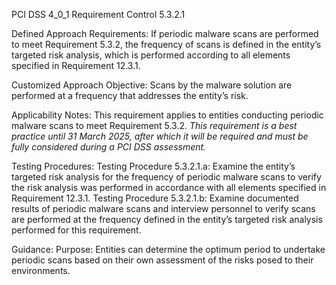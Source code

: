 PCI DSS 4_0_1 Requirement Control 5.3.2.1

Defined Approach Requirements:
If periodic malware scans are performed to meet Requirement 5.3.2, the frequency of scans is defined in the entity’s targeted risk analysis, which is performed according to all elements specified in Requirement 12.3.1.

Customized Approach Objective:
Scans by the malware solution are performed at a frequency that addresses the entity’s risk.

Applicability Notes:
This requirement applies to entities conducting periodic malware scans to meet Requirement 5.3.2. _This requirement is a best practice until 31 March_ _2025, after which it will be required and must be_ _fully considered during a PCI DSS assessment._

Testing Procedures:
Testing Procedure 5.3.2.1.a: Examine the entity’s targeted risk analysis for the frequency of periodic malware scans to verify the risk analysis was performed in accordance with all elements specified in Requirement 12.3.1.
Testing Procedure 5.3.2.1.b: Examine documented results of periodic malware scans and interview personnel to verify scans are performed at the frequency defined in the entity’s targeted risk analysis performed for this requirement.

Guidance:
Purpose: Entities can determine the optimum period to undertake periodic scans based on their own assessment of the risks posed to their environments.